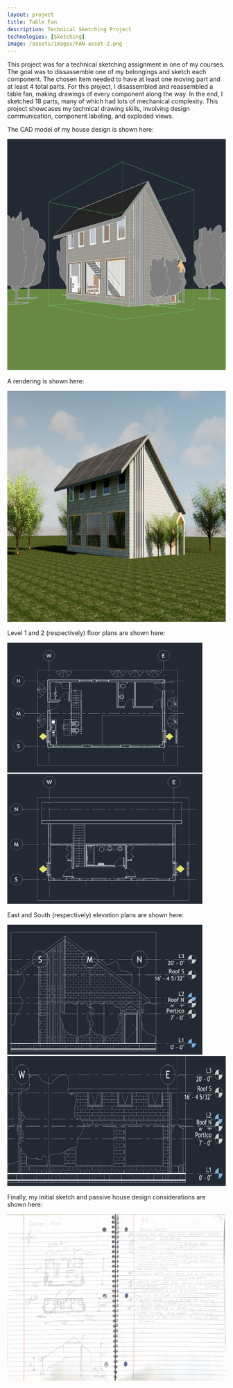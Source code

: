 ```yaml
---
layout: project
title: Table Fan
description: Technical Sketching Project
technologies: [Sketching]
image: /assets/images/FAN-asset-2.png
---
```


This project was for a technical sketching assignment in one of my courses. The goal was to dissassemble one of my belongings and sketch each component. The chosen item needed to have at least one moving part and at least 4 total parts. For this project, I disassembled and reassembled a table fan, making drawings of every component along the way. In the end, I sketched 18 parts, many of which had lots of mechanical complexity. This project showcases my technical drawing skills, involving design communication, component labeling, and exploded views.

The CAD model of my house design is shown here:

<img src="/assets/images/PH-asset-2.png" alt="PH CAD" width="800" height="533">

A rendering is shown here:

<img src="/assets/images/PH-asset-1.png" alt="PH render" width="800" height="533">

Level 1 and 2 (respectively) floor plans are shown here:

<img src="/assets/images/PH-asset-3.png" alt="PH floor 1" width="450" height="300">  <img src="/assets/images/PH-asset-4.png" alt="PH floor 2" width="450" height="300">

East and South (respectively) elevation plans are shown here:

<img src="/assets/images/PH-asset-5.png" alt="PH east" width="450" height="300">  <img src="/assets/images/PH-asset-6.png" alt="PH south" width="600" height="300">

Finally, my initial sketch and passive house design considerations are shown here:

<img src="/assets/images/PH-asset-7.png">
